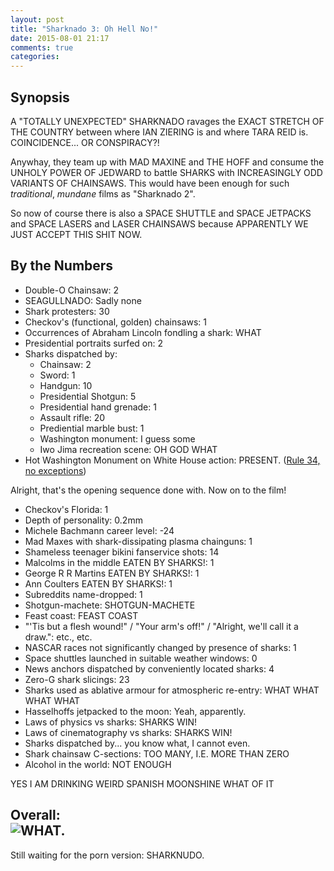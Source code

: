 ```yaml
---
layout: post
title: "Sharknado 3: Oh Hell No!"
date: 2015-08-01 21:17
comments: true
categories:
---
```


## Synopsis

A "TOTALLY UNEXPECTED" SHARKNADO ravages the EXACT STRETCH OF THE COUNTRY between where IAN ZIERING is and where TARA REID is. COINCIDENCE... OR CONSPIRACY?!

Anywhay, they team up with MAD MAXINE and THE HOFF and consume the UNHOLY POWER OF JEDWARD to battle SHARKS with INCREASINGLY ODD VARIANTS OF CHAINSAWS. This would have been enough for such *traditional*, *mundane* films as "Sharknado 2".

So now of course there is also a SPACE SHUTTLE and SPACE JETPACKS and SPACE LASERS and LASER CHAINSAWS because APPARENTLY WE JUST ACCEPT THIS SHIT NOW.

## By the Numbers

* Double-O Chainsaw: 2
* SEAGULLNADO: Sadly none
* Shark protesters: 30
* Checkov's (functional, golden) chainsaws: 1
* Occurrences of Abraham Lincoln fondling a shark: WHAT
* Presidential portraits surfed on: 2
* Sharks dispatched by:
  * Chainsaw: 2
  * Sword: 1
  * Handgun: 10
  * Presidential Shotgun: 5
  * Presidential hand grenade: 1
  * Assault rifle: 20
  * Prediential marble bust: 1
  * Washington monument: I guess some
  * Iwo Jima recreation scene: OH GOD WHAT
* Hot Washington Monument on White House action: PRESENT. ([Rule 34, no exceptions](../the-three-musketeers-2011/))

Alright, that's the opening sequence done with. Now on to the film!

* Checkov's Florida: 1
* Depth of personality: 0.2mm
* Michele Bachmann career level: -24
* Mad Maxes with shark-dissipating plasma chainguns: 1
* Shameless teenager bikini fanservice shots: 14
* Malcolms in the middle EATEN BY SHARKS!: 1
* George R R Martins EATEN BY SHARKS!: 1
* Ann Coulters EATEN BY SHARKS!: 1
* Subreddits name-dropped: 1
* Shotgun-machete: SHOTGUN-MACHETE
* Feast coast: FEAST COAST
* "'Tis but a flesh wound!" / "Your arm's off!" / "Alright, we'll call it a draw.": etc., etc.
* NASCAR races not significantly changed by presence of sharks: 1
* Space shuttles launched in suitable weather windows: 0
* News anchors dispatched by conveniently located sharks: 4
* Zero-G shark slicings: 23
* Sharks used as ablative armour for atmospheric re-entry: WHAT WHAT WHAT WHAT
* Hasselhoffs jetpacked to the moon: Yeah, apparently.
* Laws of physics vs sharks: SHARKS WIN!
* Laws of cinematography vs sharks: SHARKS WIN!
* Sharks dispatched by... you know what, I cannot even.
* Shark chainsaw C-sections: TOO MANY, I.E. MORE THAN ZERO
* Alcohol in the world: NOT ENOUGH

YES I AM DRINKING WEIRD SPANISH MOONSHINE WHAT OF IT

## Overall: <br/>![WHAT.](https://files.ianrenton.com/sites/filmreviews/sharknado3.gif)

Still waiting for the porn version: SHARKNUDO.

